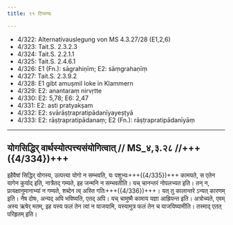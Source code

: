 ```yaml
---
title: ९१ टिप्पण्यः

---
```

- 4/322: Alternativauslegung von MS 4.3.27/28 (E1,2,6)
- 4/323: Tait.S. 2.3.2.3
- 4/324: Tait.S. 2.2.1.1
- 4/325: Tait.S. 2.4.6.1
- 4/326: E1 (Fn.): sāgrahiṇīm; E2: sāṃgrahaṇīṃ
- 4/327: Tait.S. 2.3.9.2
- 4/328: E1 gibt amuṣmil loke in Klammern
- 4/329: E2: anantaraṃ nirvṛtte
- 4/330: E2: 5,78; E6: 2,47
- 4/331: E2: asti pratyakṣam
- 4/332: E2: svārāṣṭrapratipādanīyayeṣṭyā
- 4/333: E2: rāṣṭrapratipādanaṃ; E2 (Fn.): rāṣṭrapratipādanīyāṃ

____________________________________________


## योगसिद्धिर् वार्थस्योत्पत्त्यसंयोगित्वात् // MS_४,३.२८ //+++({4/334})+++
इहैवैषां सिद्धिर् योगस्य, उत्पत्त्या योगो न सम्भवति, यः पशुभ्यः+++({4/335})+++ कामयते, स एतेन यागेन कुर्याद् इति, नात्रैतद् गम्यते, इह जन्मनि न सम्भवतीति। यच् चानन्तरं नोपलभ्यत इति। तन् न, प्रत्यक्षानुमानाभ्यां न गम्यते, शब्देन त्व् अस्ति गतिः+++({4/336})+++। यत् तु कालान्तरे ऽन्यत् कारणम् इति। नैष दोषः, अन्यद् अपि भविष्यति, एतद् अपि। यच् चामुष्मै कामाय यज्ञा आह्रियन्त इति। अत्रोच्यते, एवम् अस्य ऋषेर् मतम्, इह यस्य फलं तेन त्वां न याजयामि, यस्यामुत्र फलं तेन च याजयिष्यामीति। तस्माद् एतत् परिहृतम् इति।